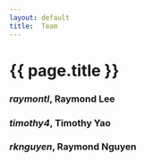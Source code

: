 ```yaml
---
layout: default
title:  Team
---
```


# {{ page.title }}

### ***raymontl***, Raymond Lee

### ***timothy4***, Timothy Yao

### ***rknguyen***, Raymond Nguyen
